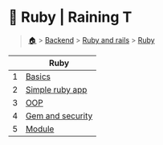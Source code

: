# 🎁 Ruby  | Raining T

> [🏠](/.) > [Backend](/./backend) > [Ruby and rails](/./backend/ruby-and-rails) > [Ruby](/./backend/ruby-and-rails/01-Ruby)

<table><thead><tr><th></th><th>Ruby</th></tr></thead><tbody><tr><td>1</td><td><a href=".//backend/ruby-and-rails/01-Ruby/01-basics">Basics</a></td></tr><tr><td>2</td><td><a href=".//backend/ruby-and-rails/01-Ruby/02-simple-ruby-app">Simple ruby app</a></td></tr><tr><td>3</td><td><a href=".//backend/ruby-and-rails/01-Ruby/03-OOP">OOP</a></td></tr><tr><td>4</td><td><a href=".//backend/ruby-and-rails/01-Ruby/04-gem-and-security">Gem and security</a></td></tr><tr><td>5</td><td><a href=".//backend/ruby-and-rails/01-Ruby/05-module">Module</a></td></tr></tbody></table>

